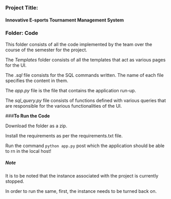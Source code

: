 ### **Project Title:** 
#### Innovative E-sports Tournament Management System

### **Folder: Code**
This folder consists of all the code implemented by the team over the course of the semester for the project.

The *Templates* folder consists of all the templates that act as various pages for the UI.

The *.sql* file consists for the SQL commands written. The name of each file specifies the content in them.

The *app.py* file is the file that contains the application run-up.

The *sql_query.py* file consists of functions defined with various queries that are responsible for the various functionalities of the UI.


###**To Run the Code**

Download the folder as a zip.

Install the requirements as per the requirements.txt file.

Run the command `python app.py` post which the application should be able to rn in the local host!


##### Note
It is to be noted that the instance associated with the project is currently stopped.

In order to run the same, first, the instance needs to be turned back on.

